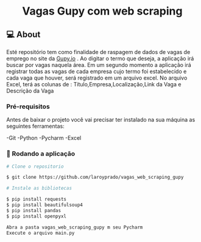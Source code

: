 <h1 align="center">
    Vagas Gupy com web scraping
</h1>


## 💻 About

Esté repositório tem como finalidade de raspagem de dados de vagas de emprego no site da [Gupy.io](https://portal.gupy.io/) . Ao digitar o termo que deseja, a aplicação irá buscar
por vagas naquela área. Em um segundo momento a aplicação irá registrar todas as vagas de cada empresa cujo termo foi estabelecido
e cada vaga que houver, será registrado em um arquivo excel. 
No arquivo Excel, terá as colunas de : Título,Empresa,Localização,Link da Vaga e Descrição da Vaga

### Pré-requisitos

Antes de baixar o projeto você vai precisar ter instalado na sua máquina as seguintes ferramentas:

-Git
-Python
-Pycharm
-Excel


### 🎲 Rodando a aplicação


```bash
# Clone o repositorio

$ git clone https://github.com/laroyprado/vagas_web_scraping_gupy

# Instale as bibliotecas

$ pip install requests
$ pip install beautifulsoup4
$ pip install pandas
$ pip install openpyxl

Abra a pasta vagas_web_scraping_gupy m seu Pycharm
Execute o arquivo main.py 
```
